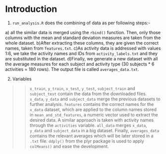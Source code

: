 # Introduction

1. `run_analysis.R` does the combining of data as per following steps:-

  a) all the similar data is merged using the `rbind()` function. Then, only those columns with the mean and standard deviation measures are taken from the whole dataset. 
  b)After extracting these columns, they are given the correct names, taken from `features.txt`.
  c)As activity data is addressed with values 1:6, we take the activity names and IDs from `activity_labels.txt` and they are substituted in the dataset.
  d)Finally, we generate a new dataset with all the average measures for each subject and activity type (30 subjects * 6 activities = 180 rows). The output file is called `averages_data.txt`.

2. Variables

>>`x_train`, `y_train`, `x_test`, `y_test`, `subject_train` and `subject_test` contain the data from the downloaded files.
>>`x_data`, `y_data` and `subject_data` merge the previous datasets to further analysis.
>>`features` contains the correct names for the `x_data` dataset, which are applied to the column names stored in `mean_and_std_features`, a numeric vector used to extract the desired data.
>>A similar approach is taken with activity names through the `activities` variable.
>>`all_data` merges `x_data`, `y_data` and `subject_data` in a big dataset.
>>Finally, `averages_data` contains the relevant averages which will be later stored in a `.txt` file. `ddply()` from the plyr package is used to apply `colMeans()` and ease the development.
